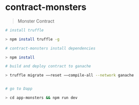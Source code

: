# contract-monsters

> Monster Contract

``` bash
# install truffle

> npm install truffle -g

# contract-monsters install dependencies

> npm install

# build and deploy contract to ganache 

> truffle migrate ––reset ––compile-all --network ganache


# go to Dapp

> cd app-monsters && npm run dev

```